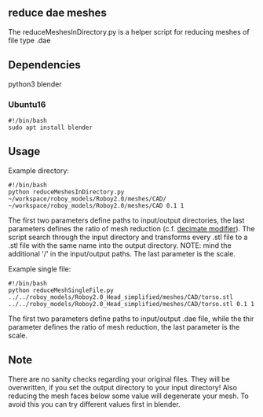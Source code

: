 ## reduce dae meshes
The reduceMeshesInDirectory.py is a helper script for reducing meshes of file type .dae

## Dependencies
python3 blender 
### Ubuntu16 
```
#!/bin/bash
sudo apt install blender
```
## Usage
Example directory:
```
#!/bin/bash
python reduceMeshesInDirectory.py ~/workspace/roboy_models/Roboy2.0/meshes/CAD/ ~/workspace/roboy_models/Roboy2.0/meshes/CAD 0.1 1
```
The first two parameters define paths to input/output directories, the last parameters defines the ratio of mesh reduction (c.f. [decimate modifier](https://www.blender.org/manual/modeling/modifiers/generate/decimate.html)). The script search through the input directory and transforms every .stl file to a .stl file with the same name into the output directory. NOTE: mind the additional '/' in the input/output paths. The last parameter is the scale. 

Example single file:
```
#!/bin/bash
python reduceMeshSingleFile.py ../../roboy_models/Roboy2.0_Head_simplified/meshes/CAD/torso.stl ../../roboy_models/Roboy2.0_Head_simplified/meshes/CAD/torso.stl 0.1 1
```
The first two parameters define paths to input/output .dae file, while the thir parameter defines the ratio of mesh reduction, the last parameter is the scale.

## Note
There are no sanity checks regarding your original files. They will be overwritten, if you set the output directory to your input directory!
Also reducing the mesh faces below some value will degenerate your mesh. To avoid this you can try different values first in blender.
